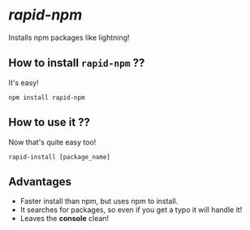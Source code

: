 # _rapid-npm_

Installs npm packages like lightning!

## How to install `rapid-npm` ??

It's easy!

```
npm install rapid-npm
```

## How to use it ??

Now that's quite easy too!

```
rapid-install [package_name]
```

## Advantages

- Faster install than npm, but uses npm to install.
- It searches for packages, so even if you get a typo it will handle it!
- Leaves the **console** clean!
